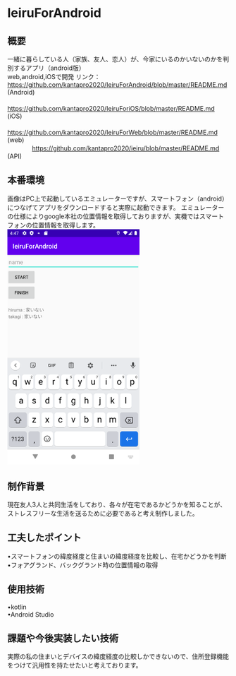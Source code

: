 # IeiruForAndroid
## 概要
一緒に暮らしている人（家族、友人、恋人）が、今家にいるのかいないのかを判別するアプリ（android版）  
web,android,iOSで開発
リンク：https://github.com/kantapro2020/IeiruForAndroid/blob/master/README.md (Android)  
　　　　https://github.com/kantapro2020/IeiruForiOS/blob/master/README.md (iOS)  
　　　　https://github.com/kantapro2020/IeiruForWeb/blob/master/README.md (web)  
　　　　https://github.com/kantapro2020/ieiru/blob/master/README.md (API)

## 本番環境
画像はPC上で起動しているエミュレーターですが、スマートフォン（android）につなげてアプリをダウンロードすると実際に起動できます。
エミュレーターの仕様によりgoogle本社の位置情報を取得しておりますが、実機ではスマートフォンの位置情報を取得します。
<img src="/sampleAndroid.png" width="300px">

## 制作背景
現在友人3人と共同生活をしており、各々が在宅であるかどうかを知ることが、ストレスフリーな生活を送るために必要であると考え制作しました。

## 工夫したポイント
•スマートフォンの緯度経度と住まいの緯度経度を比較し、在宅かどうかを判断  
•フォアグランド、バックグランド時の位置情報の取得

## 使用技術
•kotlin  
•Android Studio  

## 課題や今後実装したい技術
実際の私の住まいとデバイスの緯度経度の比較しかできないので、住所登録機能をつけて汎用性を持たせたいと考えております。
